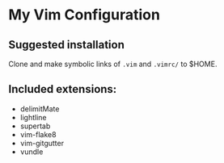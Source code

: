 # My Vim Configuration

## Suggested installation
Clone and make symbolic links of `.vim` and `.vimrc/` to $HOME.

## Included extensions:
- delimitMate
- lightline
- supertab
- vim-flake8
- vim-gitgutter
- vundle
